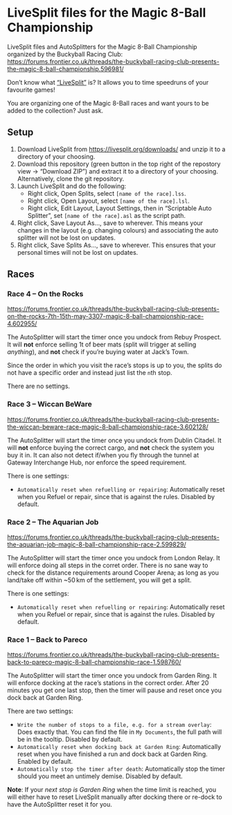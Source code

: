 # LiveSplit files for the Magic 8-Ball Championship

LiveSplit files and AutoSplitters for the Magic 8-Ball Championship organized by
the Buckyball Racing Club:
https://forums.frontier.co.uk/threads/the-buckyball-racing-club-presents-the-magic-8-ball-championship.596981/

Don’t know what [“LiveSplit”](https://livesplit.org) is? It allows you to time
speedruns of your favourite games!

You are organizing one of the Magic 8-Ball races and want yours to be added to
the collection? Just ask.

## Setup

1. Download LiveSplit from https://livesplit.org/downloads/ and unzip it to a
   directory of your choosing.
2. Download this repository (green button in the top right of the repostory
   view → “Download ZIP”) and extract it to a directory of your choosing.
   Alternatively, clone the git repository.
3. Launch LiveSplit and do the following:
   - Right click, Open Splits, select `[name of the race].lss`.
   - Right click, Open Layout, select `[name of the race].lsl`.
   - Right click, Edit Layout, Layout Settings, then in “Scriptable Auto
     Splitter”, set `[name of the race].asl` as the script path.
4. Right click, Save Layout As…, save to wherever. This means your changes in
  the layout (e.g. changing colours) and associating the auto splitter will not
  be lost on updates.
5. Right click, Save Splits As…, save to wherever. This ensures that your
  personal times will not be lost on updates.

## Races

### Race 4 – On the Rocks

https://forums.frontier.co.uk/threads/the-buckyball-racing-club-presents-on-the-rocks-7th-15th-may-3307-magic-8-ball-championship-race-4.602955/

The AutoSplitter will start the timer once you undock from Rebuy Prospect. It
will **not** enforce selling 1t of beer mats (split will trigger at selling
_anything_), and **not** check if you’re buying water at Jack’s Town.

Since the order in which you visit the race’s stops is up to you, the splits
do not have a specific order and instead just list the `n`th stop.

There are no settings.

### Race 3 – Wiccan BeWare

https://forums.frontier.co.uk/threads/the-buckyball-racing-club-presents-the-wiccan-beware-race-magic-8-ball-championship-race-3.602128/

The AutoSplitter will start the timer once you undock from Dublin Citadel. It
will **not** enforce buying the correct cargo, and **not** check the system you
buy it in. It can also not detect if/when you fly through the tunnel at Gateway
Interchange Hub, nor enforce the speed requirement.

There is one settings:

* `Automatically reset when refuelling or repairing`: Automatically reset when
  you Refuel or repair, since that is against the rules. Disabled by default.

### Race 2 – The Aquarian Job

https://forums.frontier.co.uk/threads/the-buckyball-racing-club-presents-the-aquarian-job-magic-8-ball-championship-race-2.599829/

The AutoSplitter will start the timer once you undock from London Relay. It will
enforce doing all steps in the corret order. There is no sane way to check for
the distance requirements around Cooper Arena; as long as you land/take off
within ~50 km of the settlement, you will get a split.

There is one settings:

* `Automatically reset when refuelling or repairing`: Automatically reset when
  you Refuel or repair, since that is against the rules. Disabled by default.

### Race 1 – Back to Pareco

https://forums.frontier.co.uk/threads/the-buckyball-racing-club-presents-back-to-pareco-magic-8-ball-championship-race-1.598760/

The AutoSplitter will start the timer once you undock from Garden Ring. It will
enforce docking at the race’s stations in the correct order. After 20 minutes
you get one last stop, then the timer will pause and reset once you dock back at
Garden Ring.

There are two settings:

* `Write the number of stops to a file, e.g. for a stream overlay`: Does exactly
  that. You can find the file in `My Documents`, the full path will be in the
  tooltip. Disabled by default.
* `Automatically reset when docking back at Garden Ring`: Automatically reset
  when you have finished a run and dock back at Garden Ring. Enabled by default.
* `Automatically stop the timer after death`: Automatically stop the timer
  should you meet an untimely demise. Disabled by default.

**Note**: If your _next stop is Garden Ring_ when the time limit is reached,
you will either have to reset LiveSplit manually after docking there or re-dock
to have the AutoSplitter reset it for you.
